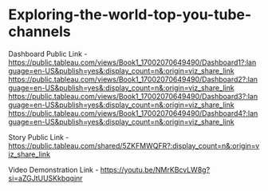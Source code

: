 # Exploring-the-world-top-you-tube-channels


Dashboard Public Link - https://public.tableau.com/views/Book1_17002070649490/Dashboard1?:language=en-US&publish=yes&:display_count=n&:origin=viz_share_link
                        https://public.tableau.com/views/Book1_17002070649490/Dashboard2?:language=en-US&publish=yes&:display_count=n&:origin=viz_share_link
                        https://public.tableau.com/views/Book1_17002070649490/Dashboard3?:language=en-US&publish=yes&:display_count=n&:origin=viz_share_link
                        https://public.tableau.com/views/Book1_17002070649490/Dashboard4?:language=en-US&publish=yes&:display_count=n&:origin=viz_share_link
                        
Story Public Link -   https://public.tableau.com/shared/5ZKFMWQFR?:display_count=n&:origin=viz_share_link

Video Demonstration Link - https://youtu.be/NMrKBcvLW8g?si=aZGJtUUSKkbqqjnr
